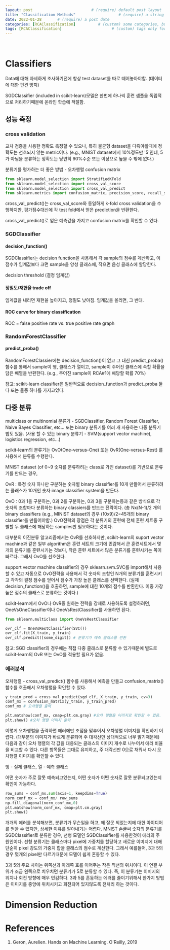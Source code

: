 ```yaml
---
layout: post                          # (require) default post layout
title: "Classification Methods"                   # (require) a string title
date: 2022-01-28       # (require) a post date
categories: [RCAClassification]          # (custom) some categories, but makesure these categories already exists inside path of `category/`
tags: [RCAClassification]                      # (custom) tags only for meta `property="article:tag"`
---
```


<br>

# Classifiers

Data에 대해 자세하게 조사하기전에 항상 test dataset를 따로 떼어놓아야함. (데이터에 대한 편견 방지)

SGDClassifier (included in scikit-learn)모델은 한번에 하나씩 훈련 샘플을 독립적으로 처리하기때문에 온라인 학습에 적절함.

## 성능 측정

### cross validation 

교차 검증을 사용한 정확도 측정할 수 있으나, 특히 불균형 dataset을 다뤄야할때에 정확도는 선호되지 않는 metric이다. (e.g., MNIST dataset에서 10%정도만 '5'인데, 5가 아님을 분류하는 정확도는 당연히 90%수준 또는 이상으로 높을 수 밖에 없다.)

분류기를 평가하는 더 좋은 방법 - 오차행렬 confusion matrix

```python
from sklearn.model_selection import StratifiedKFold
from sklearn.model_selection import cross_val_score
from sklearn.model_selection import cross_val_predict
from sklearn.metrics import confusion_matrix, precision_score, recall_score, f1_score

```

cross_val_predict()는 cross_val_score와 동일하게 k-fold cross validation을 수행하지만, 평가점수대신에 각 test fold에서 얻은 prediction을 반환한다.

cross_val_predict()로 얻은 예측값을 가지고 confusion matrix를 확인할 수 있다. 



### SGDClassifier

#### decision_function()

SGDClassifier는 decision function을 사용해서 각 sample의 점수를 계산하고, 이 점수가 임계값보다 크면 sample을 양성 클래스에, 작으면 음성 클래스에 할당한다.

decision threshold (결정 임계값)

#### 정밀도/재현율 trade off

임계값을 내리면 재현율 높아지고, 정밀도 낮아짐. 임계값을 올리면, 그 반대.

#### ROC curve for binary classification

ROC = false positive rate vs. true positive rate graph 



### RandomForestClassifier

#### predict_proba()

RandomForestClassier에는 decision_function()이 없고 그 대신 predict_proba() 함수를 통해서 sample이 행, 클래스가 열이고, sample이 주어진 클래스에 속할 확률을 담은 배열을 반환한다. (e.g., 주어진 sample이 RCA#1에 해당할 확률 70%) 

참고: scikit-learn classifier은 일반적으로 decision_function과 predict_proba 둘 다 또는 둘중 하나를 가지고있다.



## 다중 분류

multiclass or multinomial 분류기 - SGDClassifier, Random Forest Classifier, Naive Bayes Classifier, etc... 또는 binary 분류기를 여러 개 사용하는 다중 분류기법도 있음. (사용 할 수 있는 binary 분류기 - SVM(support vector machine), logistics regression, etc...)

scikit-learn의 분류기는 OvO(One-versus-One) 또는 OvR(One-versus-Rest) 를 사용해서 분류를 수행한다. 

MNIST dataset (of 0~9 숫자를 분류하려는 class로 가진 dataset)를 기반으로 분류기를 만드는 경우,

OvR : 특정 숫자 하나만 구분하는 숫자별 binary classifier를 10개 만들어서 분류하려는 클래스가 10개인 숫자 image classifier system을 만든다. 

OvO : 0과 1을 구분하는, 0과 2를 구분하는, 0과 3을 구분하는등과 같은 방식으로 각 숫자의 조합마다 분류하는 binary classiers를 만드는 전략이다. (총 Nx(N-1)/2 개의 binary classifiers (e.g., MINIST dataset의 경우 (10x9)/2=45개의 binary classifier를 만들어야함.) OvO전략의 장점은 각 분류기의 훈련에 전체 훈련 세트중 구별할 두 클래스에 해당하는 samples만 필요하다는 것이다. 



대부분의 이진분류 알고리즘에서는 OvR를 선호하지만, scikit-learn의 suport vector machine과 같은 일부 algorithm은 훈련 세트의 크기에 민감해서 큰 훈련세트에서 몇개의 분류기를 훈련시키는 것보다, 작은 훈련 세트에서 많은 분류기를 훈련시키는 쪽이 빠르다. 그래서 OvO를 선호한다. 

support vector machine classifier의 경우 sklearn.svm.SVC를 import해서 사용할 수 있고 자동으로 OvO전략을 사용해서 각 숫자의 조합인 N개의 분류기를 훈련시키고 각각의 결정 점수를 얻어서 점수가 가장 높은 클래스를 선택한다. (실제 decision_function()을 호출하면, sample에 대한 10개의 점수를 반환한다. 이중 가장 높은 점수의 클래스로 분류하는 것이다.) 

scikit-learn에서 OvO나 OvR중 원하는 전략을 강제로 사용하도록 설정하려면, OneVsOneClassifier이나 OneVsRestClassifier를 사용하면 된다. 

```python
from sklearn.multiclass import OneVsRestClassifier

ovr_clf = OneVsRestClassifier(SVC())
ovr_clf.fit(X_train, y_train)
ovr_clf.predict([some_digit]) # 분류기가 예측 클래스를 반환
```

참고: SGD classifier의 경우에는 직접 다중 클래스로 분류할 수 있기때문에 별도로 scikit-learn의 OvR 또는 OvO를 적용할 필요가 없음.

### 에러분석

오차행렬 - cross_val_predict() 함수를 사용해서 예측을 만들고 confusion_matrix() 함수를 호출해서 오차행렬을 확인할 수 있다. 

```python
y_train_pred = cross_val_predict(sgd_clf, X_train, y_train, cv=3)
conf_mx = confusion_matrix(y_train, y_train_pred)
conf_mx # 오차행렬 출력

plt.matshow(conf_mx, cmap=plt.cm.gray) #오차 행렬을 이미지로 확인할 수 있음.
plt.show() #오차 행렬 이미지 출력
```

이렇게 오차행렬을 출력하면 에러에만 초점을 맞추어서 오차행렬 이미지를 확인하기 어렵다. (대부분의 이미지가 바르게 분류되어 주 대각선만 상대적으로 너무 밝기때문에) 다음과 같이 오차 행렬의 각 값을 대응되는 클래스의 이미지 개수로 나누어서 에러 비율을 비교할 수 있다. 다른 항목들은 그대로 유지하고, 주 대각선만 0으로 채워서 다시 오차행렬 이미지를 확인할 수 있다.

행 - 실제 클래스, 열 - 예측 클래스

어떤 숫자가 주로 잘못 예측되고있는지, 어떤 숫자가 어떤 숫자로 잘못 분류되고있는지 확인이 가능하다.

```python
row_sums = conf_mx.sum(axis=1, keepdims=True)
norm_conf_mx = conf_mx/ row_sums 
np.fill_diagonal(norm_conf_mx,0)
plt.matshow(norm_conf_mx, cmap=plt.cm.gray)
plt.show()
```

개개의 에러를 분석해보면, 분류기가 무슨일을 하고, 왜 잘못 되었는지에 대한 아이디어를 얻을 수 있지만, 상세한 이유를 알아내기는 어렵다. MNIST 손글씨 숫자의 분류기를 SGDClassifier로 분류한 경우, 선형 모델인 SGDClassifier를 사용한것이 에러의 주 원인이다. 선형 분류기는 클래스마다 pixel에 가중치를 할당하고 새로운 이미지에 대해 단순히 pixel 강도의 가중치 합을 클래스의 점수로 계산한다. 그래서 예를들어, 3과 5의 경우 몇개의 pixel만 다르기때문에 모델이 쉽게 혼동할 수 있다. 

3과 5의 주요 차이는 위쪽선과 아래쪽 호를 이어주는 작은 직선의 위치이다. 이 연결 부위가 조금 왼쪽으로 치우치면 분류기가 5로 분류할 수 있다. 즉, 이 분류기는 이미지의 위치나 회전 방향에 매우 민감하다. 3과 5를 혼동하는 에러를 줄이기위해서 한가지 방법은 이미지를 중앙에 위치시키고 회전되어 있지않도록 전처리 하는 것이다.  



# Dimension Reduction





# References

1. Geron, Aurelien. Hands on Machine Learning. O'Reilly, 2019 
